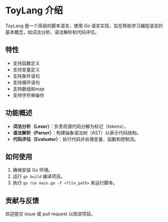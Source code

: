 # ToyLang 介绍

ToyLang 是一个简易的脚本语言，使用 Go 语言实现，旨在帮助学习编程语言的基本概念，如词法分析、语法解析和代码评估。

## 特性
- 支持函数定义
- 支持变量定义
- 支持条件语句
- 支持循环语句
- 支持数组和map
- 支持字符串操作

## 功能概述
- **词法分析（Lexer）**：负责将源代码分解为标记（tokens）。
- **语法解析（Parser）**：构建抽象语法树（AST）以表示代码结构。
- **代码评估（Evaluator）**：执行代码并处理变量、函数和控制流。

## 如何使用
1. 确保安装 Go 环境。
2. 运行 `go build` 编译项目。
3. 执行 `go run main.go -f <file_path>` 来运行脚本。

## 贡献与反馈
欢迎提交 issue 或 pull request 以改进项目。
